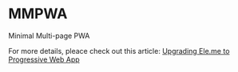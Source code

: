 # MMPWA

Minimal Multi-page PWA

For more details, pleace check out this article: [Upgrading Ele.me to Progressive Web App](https://medium.com/elemefe/upgrading-ele-me-to-progressive-web-app-2a446832e509)
